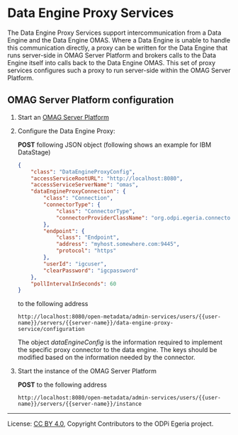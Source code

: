 <!-- SPDX-License-Identifier: CC-BY-4.0 -->
<!-- Copyright Contributors to the ODPi Egeria project. -->

# Data Engine Proxy Services

The Data Engine Proxy Services support intercommunication from a Data Engine and
the Data Engine OMAS. Where a Data Engine is unable to handle this communication
directly, a proxy can be written for the Data Engine that runs server-side in
OMAG Server Platform and brokers calls to the Data Engine itself into calls back
to the Data Engine OMAS. This set of proxy services configures such a proxy to
run server-side within the OMAG Server Platform.

## OMAG Server Platform configuration

1. Start an [OMAG Server Platform](../../../open-metadata-resources/open-metadata-tutorials/omag-server-tutorial)
1. Configure the Data Engine Proxy:

    **POST** following JSON object (following shows an example for IBM DataStage)

    ```json
    {
        "class": "DataEngineProxyConfig",
        "accessServiceRootURL": "http://localhost:8080",
        "accessServiceServerName": "omas",
        "dataEngineProxyConnection": {
            "class": "Connection",
            "connectorType": {
                "class": "ConnectorType",
                "connectorProviderClassName": "org.odpi.egeria.connectors.ibm.datastage.dataengineconnector.DataStageConnectorProvider"
            },
            "endpoint": {
                "class": "Endpoint",
                "address": "myhost.somewhere.com:9445",
                "protocol": "https"
            },
            "userId": "igcuser",
            "clearPassword": "igcpassword"
        },
        "pollIntervalInSeconds": 60
    }
    ```
    
    to the following address

    ```
    http://localhost:8080/open-metadata/admin-services/users/{{user-name}}/servers/{{server-name}}/data-engine-proxy-service/configuration
    ```

    The object *dataEngineConfig* is the information required to implement the specific proxy connector to the data engine. The keys should be modified based on the information needed by the connector.

1. Start the instance of the OMAG Server Platform

    **POST** to the following address
    
    ```
    http://localhost:8080/open-metadata/admin-services/users/{{user-name}}/servers/{{server-name}}/instance
    ```

----
License: [CC BY 4.0](https://creativecommons.org/licenses/by/4.0/),
Copyright Contributors to the ODPi Egeria project.
